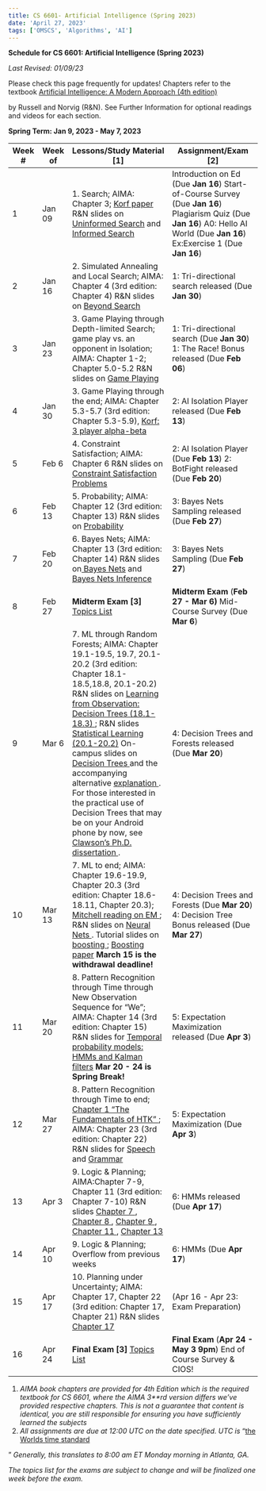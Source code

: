 ```yaml
---
title: CS 6601- Artificial Intelligence (Spring 2023)
date: 'April 27, 2023'
tags: ['OMSCS', 'Algorithms', 'AI']
---
```


**Schedule for CS 6601: Artificial Intelligence (Spring 2023)**

*Last Revised: 01/09/23*

Please check this page frequently for updates! Chapters refer to the textbook [Artificial Intelligence: A Modern Approach (4th edition)     ](https://www.pearson.com/us/higher-education/program/Russell-Artificial-Intelligence-A-Modern-Approach-4th-Edition/PGM1263338.html)

[  ](https://www.pearson.com/us/higher-education/program/Russell-Artificial-Intelligence-A-Modern-Approach-4th-Edition/PGM1263338.html) by Russell and Norvig (R&N). See Further Information for optional readings and videos for each section.

**Spring Term: Jan 9, 2023 - May 7, 2023**

 

| **Week #** | **Week of** | **Lessons/Study Material [1]**                               | **Assignment/Exam [2]**                                      |
| ---------- | ----------- | ------------------------------------------------------------ | ------------------------------------------------------------ |
| 1          | Jan 09      | 1. Search; AIMA: Chapter 3; [Korf paper](https://www.cs.princeton.edu/courses/archive/fall06/cos402/papers/korfrubik.pdf) R&N slides on [Uninformed Search](http://www.cc.gatech.edu/~thad/6601-gradAI-fall2015/chapter03-clean.pdf) and [Informed Search ](http://www.cc.gatech.edu/~thad/6601-gradAI-fall2015/chapter04a.pdf) | Introduction on Ed (Due **Jan 16**) Start-of-Course Survey (Due **Jan 16**) Plagiarism Quiz (Due **Jan 16**) A0: Hello AI World (Due **Jan 16**) Ex:Exercise 1 (Due **Jan 16**) |
| 2          | Jan 16      | 2. Simulated Annealing and Local Search; AIMA: Chapter 4 (3rd edition: Chapter 4) R&N slides on [Beyond Search](http://www.cc.gatech.edu/~thad/6601-gradAI-fall2015/chapter04b.pdf) | 1: Tri-directional search released (Due **Jan 30**)          |
| 3          | Jan 23      | 3. Game Playing through Depth-limited Search; game play vs. an opponent in Isolation; AIMA: Chapter 1-2; Chapter 5.0-5.2 R&N slides on [Game Playing ](http://www.cc.gatech.edu/~thad/6601-gradAI-fall2015/chapter06.pdf) | 1: Tri-directional search (Due **Jan 30**) 1: The Race! Bonus released (Due **Feb 06**) |
| 4          | Jan 30      | 3. Game Playing through the end; AIMA: Chapter 5.3-5.7 (3rd edition: Chapter 5.3-5.9), [Korf: 3 player alpha-beta](http://www.cc.gatech.edu/~thad/6601-gradAI-fall2015/Korf_Multi-player-Alpha-beta-Pruning.pdf) | 2: AI Isolation Player released (Due **Feb 13**)             |
| 5          | Feb 6       | 4. Constraint Satisfaction; AIMA: Chapter 6 R&N slides on [Constraint Satisfaction Problems](http://www.cc.gatech.edu/~thad/6601-gradAI-fall2015/chapter05.pdf) | 2: AI Isolation Player (Due **Feb 13**) 2: BotFight released (Due **Feb 20**) |
| 6          | Feb 13      | 5. Probability; AIMA: Chapter 12 (3rd edition: Chapter 13) R&N slides on [Probability](http://www.cc.gatech.edu/~thad/6601-gradAI-fall2015/chapter13.pdf) | 3: Bayes Nets Sampling released (Due **Feb 27**)             |
| 7          | Feb 20      | 6. Bayes Nets; AIMA: Chapter 13 (3rd edition: Chapter 14) R&N slides on[ Bayes Nets](http://www.cc.gatech.edu/~thad/6601-gradAI-fall2015/chapter14a.pdf) and [Bayes Nets Inference](http://www.cc.gatech.edu/~thad/6601-gradAI-fall2015/chapter14b.pdf) | 3: Bayes Nets Sampling (Due **Feb 27**)                      |
| 8          | Feb 27      | **Midterm Exam [3]** [Topics List](https://docs.google.com/document/d/1aOX3w4jTawUeV4RKj8zQcNRz_cW2qRH5vAV4HA2N_4Q/pub) | **Midterm Exam** (**Feb 27 - Mar 6)** Mid-Course Survey (Due **Mar 6**) |
| 9          | Mar 6       | 7. ML through Random Forests; AIMA: Chapter 19.1-19.5, 19.7, 20.1-20.2 (3rd edition: Chapter 18.1-18.5,18.8, 20.1-20.2) R&N slides on [Learning from Observation: Decision Trees (18.1-18.3) ](http://www.cc.gatech.edu/~thad/6601-gradAI-fall2015/chapter18.pdf); R&N slides [Statistical Learning (20.1-20.2)](http://www.cc.gatech.edu/~thad/6601-gradAI-fall2015/chapter20a.pdf) On-campus slides on [Decision Trees ](http://www.cc.gatech.edu/~thad/6601-gradAI-fall2015/decision-trees.pdf)and the accompanying alternative [explanation ](http://www.cc.gatech.edu/~thad/6601-gradAI-fall2015/mitchell-decision-trees-goes-with-kohlsdorf-slides.pdf). For those interested in the practical use of Decision Trees that may be on your Android phone by now, see [Clawson’s Ph.D. dissertation ](http://www.cc.gatech.edu/~thad/6601-gradAI-fall2015/clawson-thesis.pdf). | 4: Decision Trees and Forests released (Due **Mar 20**)      |
| 10         | Mar 13      | 7. ML to end; AIMA: Chapter 19.6-19.9, Chapter 20.3 (3rd edition: Chapter 18.6-18.11, Chapter 20.3); [Mitchell reading on EM ](http://www.cc.gatech.edu/~thad/6601-gradAI-fall2015/em.pdf); R&N slides on [Neural Nets ](http://www.cc.gatech.edu/~thad/6601-gradAI-fall2015/chapter20b.pdf). Tutorial slides on [boosting ](http://www.cc.gatech.edu/~thad/6601-gradAI-fall2015/boosting.pdf); [Boosting paper](http://www.cc.gatech.edu/~thad/6601-gradAI-fall2015/boost-tut-ppr.pdf) **March 15 is the withdrawal deadline!** | 4: Decision Trees and Forests (Due **Mar 20**) 4: Decision Tree Bonus released (Due **Mar 27**) |
| 11         | Mar 20      | 8. Pattern Recognition through Time through New Observation Sequence for “We”; AIMA: Chapter 14 (3rd edition: Chapter 15) R&N slides for [Temporal probability models: HMMs and Kalman filters](http://www.cc.gatech.edu/~thad/6601-gradAI-fall2015/chapter15a.pdf) **Mar 20 - 24 is Spring Break!** | 5: Expectation Maximization released (Due **Apr 3**)         |
| 12         | Mar 27      | 8. Pattern Recognition through Time to end; [Chapter 1 “The Fundamentals of HTK” ](http://speech.ee.ntu.edu.tw/homework/DSP_HW2-1/htkbook.pdf); AIMA: Chapter 23 (3rd edition: Chapter 22) R&N slides for [Speech ](http://www.cc.gatech.edu/~thad/6601-gradAI-fall2015/chapter15b.pdf)and [Grammar](http://www.cc.gatech.edu/~thad/6601-gradAI-fall2015/chapter22.pdf) | 5: Expectation Maximization (Due **Apr 3**)                  |
| 13         | Apr 3       | 9. Logic & Planning; AIMA:Chapter 7-9, Chapter 11 (3rd edition: Chapter 7-10) R&N slides  [Chapter 7 ](http://www.cc.gatech.edu/~thad/6601-gradAI-fall2015/18-logic/chapter07.pdf), [Chapter 8 ](http://www.cc.gatech.edu/~thad/6601-gradAI-fall2015/19-planning/chapter08.pdf), [Chapter 9 ](http://www.cc.gatech.edu/~thad/6601-gradAI-fall2015/19-planning/chapter09.pdf), [Chapter 11 ](http://www.cc.gatech.edu/~thad/6601-gradAI-fall2015/19-planning/chapter11.pdf), [Chapter 13](https://www.cc.gatech.edu/~thad/6601-gradAI-fall2015/19-planning/chapter13.pdf) | 6: HMMs released (Due **Apr 17**)                            |
| 14         | Apr 10      | 9. Logic & Planning; Overflow from previous weeks            | 6: HMMs (Due **Apr 17**)                                     |
| 15         | Apr 17      | 10. Planning under Uncertainty; AIMA: Chapter 17, Chapter 22 (3rd edition: Chapter 17, Chapter 21) R&N slides [Chapter 17](http://www.cc.gatech.edu/~thad/6601-gradAI-fall2015/chapter17.pdf) | (Apr 16 - Apr 23: Exam Preparation)                          |
| 16         | Apr 24      | **Final Exam [3]** [Topics List](https://docs.google.com/document/d/1BkFYxRrq0XXsarHe8JeBou03kHuWp6d_kWCQgjGezdU/pub) | **Final Exam** (**Apr 24 - May 3 9pm**) End of Course Survey & CIOS! |

1. *AIMA book chapters are provided for 4th Edition* *which is the required textbook for CS 6601, where the AIMA 3**rd* *version differs we’ve provided respective chapters. This is not a  guarantee that content is identical, you are still responsible for  ensuring you have sufficiently learned the subjects*
2. *All assignments are due at 12:00 UTC on the date specified. UTC is* “[the Worlds time standard      ](https://www.timeanddate.com/time/aboututc.html)

[  ](https://www.timeanddate.com/time/aboututc.html)” *Generally, this translates to 8:00 am ET Monday morning in Atlanta, GA.* 

*The topics list for the exams are subject to change and will be finalized one week before the exam.*